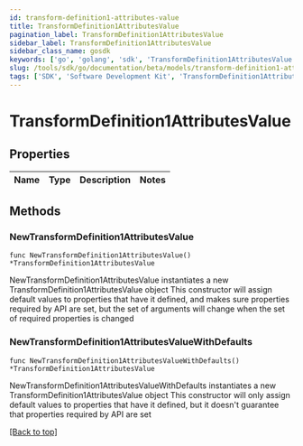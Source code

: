 ```yaml
---
id: transform-definition1-attributes-value
title: TransformDefinition1AttributesValue
pagination_label: TransformDefinition1AttributesValue
sidebar_label: TransformDefinition1AttributesValue
sidebar_class_name: gosdk
keywords: ['go', 'golang', 'sdk', 'TransformDefinition1AttributesValue'] 
slug: /tools/sdk/go/documentation/beta/models/transform-definition1-attributes-value
tags: ['SDK', 'Software Development Kit', 'TransformDefinition1AttributesValue']
---
```


# TransformDefinition1AttributesValue

## Properties

Name | Type | Description | Notes
------------ | ------------- | ------------- | -------------

## Methods

### NewTransformDefinition1AttributesValue

`func NewTransformDefinition1AttributesValue() *TransformDefinition1AttributesValue`

NewTransformDefinition1AttributesValue instantiates a new TransformDefinition1AttributesValue object
This constructor will assign default values to properties that have it defined,
and makes sure properties required by API are set, but the set of arguments
will change when the set of required properties is changed

### NewTransformDefinition1AttributesValueWithDefaults

`func NewTransformDefinition1AttributesValueWithDefaults() *TransformDefinition1AttributesValue`

NewTransformDefinition1AttributesValueWithDefaults instantiates a new TransformDefinition1AttributesValue object
This constructor will only assign default values to properties that have it defined,
but it doesn't guarantee that properties required by API are set


[[Back to top]](#) 


